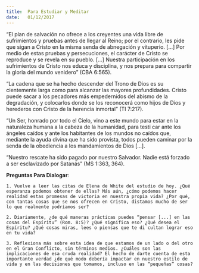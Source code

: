 ```yaml
---
title:  Para Estudiar y Meditar
date:   01/12/2017
---
```


“El plan de salvación no ofrece a los creyentes una vida libre de sufrimientos y pruebas antes de llegar al Reino; por el contrario, les pide que sigan a Cristo en la misma senda de abnegación y vituperio. [...] Por medio de estas pruebas y persecuciones, el carácter de Cristo se reproduce y se revela en su pueblo. [...] Nuestra participación en los sufrimientos de Cristo nos educa y disciplina, y nos prepara para compartir la gloria del mundo venidero” (CBA 6:565).

“La cadena que se ha hecho descender del Trono de Dios es su cientemente larga como para alcanzar las mayores profundidades. Cristo puede sacar a los pecadores más empedernidos del abismo de la degradación, y colocarlos donde se los reconocerá como hijos de Dios y herederos con Cristo de la herencia inmortal” (TI 7:217).

“Un Ser, honrado por todo el Cielo, vino a este mundo para estar en la naturaleza humana a la cabeza de la humanidad, para testi car ante los ángeles caídos y ante los habitantes de los mundos no caídos que, mediante la ayuda divina que ha sido provista, todos pueden caminar por la senda de la obediencia a los mandamientos de Dios [...].

“Nuestro rescate ha sido pagado por nuestro Salvador. Nadie está forzado a ser esclavizado por Satanás” (MS 1:363, 364).

**Preguntas Para Dialogar**:

`1. Vuelve a leer las citas de Elena de White del estudio de hoy. ¿Qué esperanza podemos obtener de ellas? Más aún, ¿cómo podemos hacer realidad estas promesas de victoria en nuestra propia vida? ¿Por qué, con tantas cosas que se nos ofrecen en Cristo, distamos mucho de ser lo que realmente podríamos ser?`

`2. Diariamente, ¿de qué maneras prácticas puedes “pensar [...] en las cosas del Espíritu” (Rom. 8:5)? ¿Qué significa eso? ¿Qué desea el Espíritu? ¿Qué cosas miras, lees o piensas que te di cultan lograr eso en tu vida?`

`3. Reflexiona más sobre esta idea de que estamos de un lado o del otro en el Gran Conflicto, sin términos medios. ¿Cuáles son las implicaciones de esa cruda realidad? El hecho de darte cuenta de esta importante verdad ¿de qué modo debería impactar en nuestro estilo de vida y en las decisiones que tomamos, incluso en las “pequeñas” cosas?`